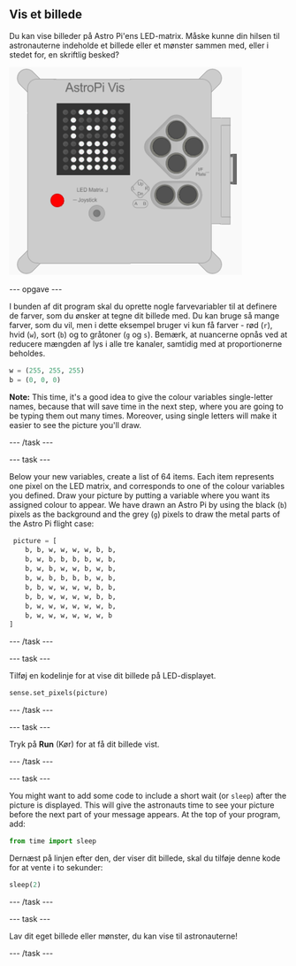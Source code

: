 ## Vis et billede

Du kan vise billeder på Astro Pi'ens LED-matrix. Måske kunne din hilsen til astronauterne indeholde et billede eller et mønster sammen med, eller i stedet for, en skriftlig besked?

![Astronaut](images/astronaut-pic.png)

--- opgave ---

I bunden af dit program skal du oprette nogle farvevariabler til at definere de farver, som du ønsker at tegne dit billede med. Du kan bruge så mange farver, som du vil, men i dette eksempel bruger vi kun få farver - rød (`r`), hvid (`w`), sort (`b`) og to gråtoner (`g` og `s`). Bemærk, at nuancerne opnås ved at reducere mængden af lys i alle tre kanaler, samtidig med at proportionerne beholdes.

```python
w = (255, 255, 255)
b = (0, 0, 0)
```

**Note:** This time, it's a good idea to give the colour variables single-letter names, because that will save time in the next step, where you are going to be typing them out many times. Moreover, using single letters will make it easier to see the picture you'll draw.

--- /task ---

--- task ---



Below your new variables, create a list of 64 items. Each item represents one pixel on the LED matrix, and corresponds to one of the colour variables you defined. Draw your picture by putting a variable where you want its assigned colour to appear. We have drawn an Astro Pi by using the black (`b`) pixels as the background and the grey (`g`) pixels to draw the metal parts of the Astro Pi flight case:

```python
 picture = [
    b, b, w, w, w, w, b, b,
    b, w, b, b, b, b, w, b,
    b, w, b, w, w, b, w, b,
    b, w, b, b, b, b, w, b,
    b, b, w, w, w, w, b, b,
    b, b, w, w, w, w, b, b,
    b, w, w, w, w, w, w, b,
    b, w, w, w, w, w, w, b
]
```
--- /task ---

--- task ---

Tilføj en kodelinje for at vise dit billede på LED-displayet.

```python
sense.set_pixels(picture)
```

--- /task ---

--- task ---

Tryk på **Run** (Kør) for at få dit billede vist.

--- /task ---

--- task ---

You might want to add some code to include a short wait (or `sleep`) after the picture is displayed. This will give the astronauts time to see your picture before the next part of your message appears. At the top of your program, add:

```python
from time import sleep
```

Dernæst på linjen efter den, der viser dit billede, skal du tilføje denne kode for at vente i to sekunder:

```python
sleep(2)
```

--- /task ---

--- task ---

Lav dit eget billede eller mønster, du kan vise til astronauterne!

--- /task ---
